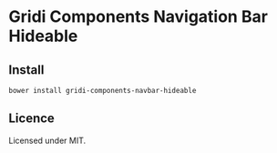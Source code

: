 # Gridi Components Navigation Bar Hideable

## Install
`bower install gridi-components-navbar-hideable`

## Licence

Licensed under MIT.
